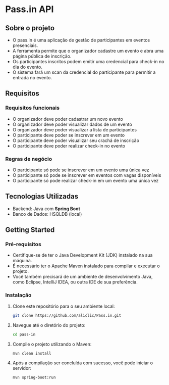 # Pass.in API

## Sobre o projeto

- O pass.in é uma aplicação de gestão de participantes em eventos presenciais.
- A ferramenta permite que o organizador cadastre um evento e abra uma página pública de inscrição.
- Os participantes inscritos podem emitir uma credencial para check-in no dia do evento.
- O sistema fará um scan da credencial do participante para permitir a entrada no evento.

## Requisitos

### Requisitos funcionais

- O organizador deve poder cadastrar um novo evento
- O organizador deve poder visualizar dados de um evento
- O organizador deve poder visualizar a lista de participantes
- O participante deve poder se inscrever em um evento
- O participante deve poder visualizar seu crachá de inscrição
- O participante deve poder realizar check-in no evento

### Regras de negócio

- O participante só pode se inscrever em um evento uma única vez
- O participante só pode se inscrever em eventos com vagas disponíveis
- O participante só pode realizar check-in em um evento uma única vez

## Tecnologias Utilizadas
- Backend: Java com **Spring Boot**
- Banco de Dados: HSQLDB (local)

## Getting Started

### Pré-requisitos

- Certifique-se de ter o Java Development Kit (JDK) instalado na sua máquina.
- É necessário ter o Apache Maven instalado para compilar e executar o projeto.
- Você também precisará de um ambiente de desenvolvimento Java, como Eclipse, IntelliJ IDEA, ou outra IDE de sua preferência.

### Instalação

1. Clone este repositório para o seu ambiente local:

    ```sh
    git clone https://github.com/aliclic/Pass.in.git
    ```

2. Navegue até o diretório do projeto:

    ```sh
    cd pass-in
    ```

3. Compile o projeto utilizando o Maven:

    ```sh
    mvn clean install
    ```

4. Após a compilação ser concluída com sucesso, você pode iniciar o servidor:

    ```sh
    mvn spring-boot:run
    ```